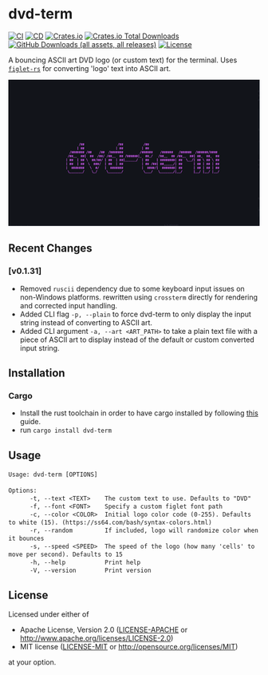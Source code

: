 # dvd-term 

[![CI](https://github.com/alefnull/dvd-term/workflows/CI/badge.svg)](https://github.com/alefnull/dvd-term/actions)
[![CD](https://github.com/alefnull/dvd-term/workflows/CD/badge.svg)](https://github.com/alefnull/dvd-term/actions)
[![Crates.io](https://img.shields.io/crates/v/dvd-term.svg)](https://crates.io/crates/dvd-term)
[![Crates.io Total Downloads](https://img.shields.io/crates/d/dvd-term?label=crates.io%20downloads)](https://crates.io/crates/dvd-term)
[![GitHub Downloads (all assets, all releases)](https://img.shields.io/github/downloads/alefnull/dvd-term/total?label=github%20downloads)](https://github.com/alefnull/dvd-term/releases)
[![License](https://img.shields.io/crates/l/dvd-term)](https://img.shields.io/github/actions/workflow/status/alefnull/dvd-term/cd?label=build)

A bouncing ASCII art DVD logo (or custom text) for the terminal. Uses [`figlet-rs`](https://crates.io/crates/figlet-rs) for converting 'logo' text into ASCII art.

![example gif](dvd-term.gif)

## Recent Changes

### [v0.1.31]

* Removed `ruscii` dependency due to some keyboard input issues on non-Windows platforms. rewritten using `crossterm` directly for rendering and corrected input handling.
* Added CLI flag `-p, --plain` to force dvd-term to only display the input string instead of converting to ASCII art.
* Added CLI argument `-a, --art <ART_PATH>` to take a plain text file with a piece of ASCII art to display instead of the default or custom converted input string.

## Installation

### Cargo

* Install the rust toolchain in order to have cargo installed by following
  [this](https://www.rust-lang.org/tools/install) guide.
* run `cargo install dvd-term`

## Usage

```
Usage: dvd-term [OPTIONS]

Options:
      -t, --text <TEXT>    The custom text to use. Defaults to "DVD"
      -f, --font <FONT>    Specify a custom figlet font path
      -c, --color <COLOR>  Initial logo color code (0-255). Defaults to white (15). (https://ss64.com/bash/syntax-colors.html)
      -r, --random         If included, logo will randomize color when it bounces
      -s, --speed <SPEED>  The speed of the logo (how many 'cells' to move per second). Defaults to 15
      -h, --help           Print help
      -V, --version        Print version
```

## License

Licensed under either of

 * Apache License, Version 2.0
   ([LICENSE-APACHE](LICENSE-APACHE) or http://www.apache.org/licenses/LICENSE-2.0)
 * MIT license
   ([LICENSE-MIT](LICENSE-MIT) or http://opensource.org/licenses/MIT)

at your option.
